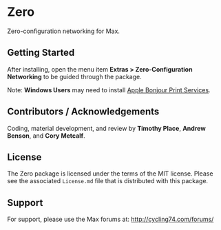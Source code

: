 # Zero
Zero-configuration networking for Max.

## Getting Started

After installing, open the menu item **Extras > Zero-Configuration Networking** to be guided through the package.

Note: **Windows Users** may need to install [Apple Bonjour Print Services](https://support.apple.com/kb/DL999?viewlocale=en_US&locale=en_US).

## Contributors / Acknowledgements

Coding, material development, and review by **Timothy Place**, **Andrew Benson**, and **Cory Metcalf**.

## License

The Zero package is licensed under the terms of the MIT license. Please see the associated `License.md` file that is distributed with this package.

## Support

For support, please use the Max forums at:
http://cycling74.com/forums/